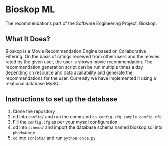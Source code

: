 # Bioskop ML

The recommendations part of the Software Engineering Project, Bioskop.

## What It Does?

Bioskop is a Movie Recommendation Engine based on Collaborative Filtering. On the basis of ratings received from other users and the movies rated by the given user, the user is shown movie recommendation. The recommendation generation script can be run multiple times a day depending on resource and data availability and generate the recommendations for the user. Currently we have implemented it using a relational database MySQL.

## Instructions to set up the database

1. Clone the repository
2. cd into `config/` and run the command `cp config.cfg.sample config.cfg`
3. Fill the `config.cfg` as per your mysql configuration.
4. cd into `schema/` and import the database schema named bioskop.sql into `phpMyAdmin`
5. `cd` into `scripts/` and run `python once.py`
